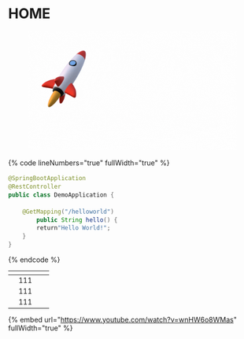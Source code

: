 # HOME

<figure><img src=".gitbook/assets/home.gif" alt=""><figcaption></figcaption></figure>

{% code lineNumbers="true" fullWidth="true" %}
```java
@SpringBootApplication
@RestController
public class DemoApplication {

    @GetMapping("/helloworld")
        public String hello() {
        return"Hello World!";
    }
}
```
{% endcode %}

<table data-view="cards"><thead><tr><th></th><th></th><th></th><th data-hidden data-card-cover data-type="files"></th></tr></thead><tbody><tr><td></td><td>111</td><td></td><td></td></tr><tr><td></td><td>111</td><td></td><td></td></tr><tr><td></td><td>111</td><td></td><td></td></tr></tbody></table>

{% embed url="https://www.youtube.com/watch?v=wnHW6o8WMas" fullWidth="true" %}

